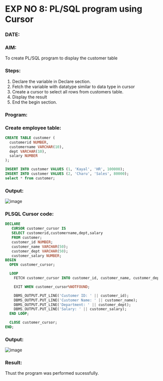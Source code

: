 # EXP NO 8: PL/SQL program using Cursor 
### DATE: 
### AIM: 
To create PL/SQL program to display the customer table 

### Steps:
1. Declare the variable  in Declare section.
2. Fetch the variable with datatype similar to data type in cursor 
3. Create a cursor to select all rows from customers table.
4. Display the result 
5. End the begin section.

### Program:
### Create employee table:
```sql
CREATE TABLE customer (
  customerid NUMBER,
  customername VARCHAR(10),
  dept VARCHAR(10),
  salary NUMBER
);

INSERT INTO customer VALUES (1, 'Kayal', 'HR', 100000);
INSERT INTO customer VALUES (2, 'Charu', 'Sales', 80000);
select * from customer;
```
### Output:

![image](https://github.com/Kayalvizhi02/DBMS/assets/75413726/750b25de-e1b7-4ecf-8eef-5a5bd8e05c5d)

### PLSQL Cursor code:
```sql
DECLARE
   CURSOR customer_cursor IS
   SELECT customerid,customername,dept,salary
   FROM customer;
   customer_id NUMBER;
   customer_name VARCHAR(50);
   customer_dept VARCHAR(50);
   customer_salary NUMBER;
BEGIN
  OPEN customer_cursor;

  LOOP
    FETCH customer_cursor INTO customer_id, customer_name, customer_dept, customer_salary;

    EXIT WHEN customer_cursor%NOTFOUND;

    DBMS_OUTPUT.PUT_LINE('Customer ID: ' || customer_id);
    DBMS_OUTPUT.PUT_LINE('Customer Name: ' || customer_name);
    DBMS_OUTPUT.PUT_LINE('Department: ' || customer_dept);
    DBMS_OUTPUT.PUT_LINE('Salary: ' || customer_salary);
  END LOOP;

  CLOSE customer_cursor;
END;
```
### Output:

![image](https://github.com/Kayalvizhi02/DBMS/assets/75413726/490bc9d6-9bdf-4623-88bf-a82b1b5d5bce)

### Result:
Thust the program was performed sucessfully.
